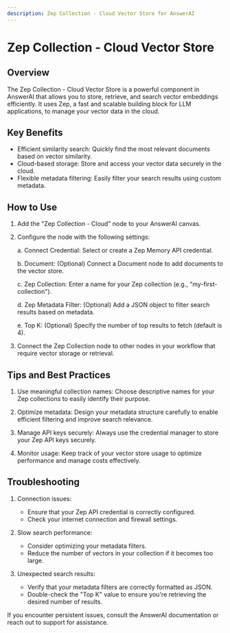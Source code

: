 ```yaml
---
description: Zep Collection - Cloud Vector Store for AnswerAI
---
```


# Zep Collection - Cloud Vector Store

## Overview

The Zep Collection - Cloud Vector Store is a powerful component in AnswerAI that allows you to store, retrieve, and search vector embeddings efficiently. It uses Zep, a fast and scalable building block for LLM applications, to manage your vector data in the cloud.

## Key Benefits

- Efficient similarity search: Quickly find the most relevant documents based on vector similarity.
- Cloud-based storage: Store and access your vector data securely in the cloud.
- Flexible metadata filtering: Easily filter your search results using custom metadata.

## How to Use

1. Add the "Zep Collection - Cloud" node to your AnswerAI canvas.
2. Configure the node with the following settings:

   a. Connect Credential: Select or create a Zep Memory API credential.

   b. Document: (Optional) Connect a Document node to add documents to the vector store.

   c. Zep Collection: Enter a name for your Zep collection (e.g., "my-first-collection").

   d. Zep Metadata Filter: (Optional) Add a JSON object to filter search results based on metadata.

   e. Top K: (Optional) Specify the number of top results to fetch (default is 4).

3. Connect the Zep Collection node to other nodes in your workflow that require vector storage or retrieval.

<!-- TODO: Add a screenshot of the Zep Collection - Cloud node configuration panel -->

## Tips and Best Practices

1. Use meaningful collection names: Choose descriptive names for your Zep collections to easily identify their purpose.

2. Optimize metadata: Design your metadata structure carefully to enable efficient filtering and improve search relevance.

3. Manage API keys securely: Always use the credential manager to store your Zep API keys securely.

4. Monitor usage: Keep track of your vector store usage to optimize performance and manage costs effectively.

## Troubleshooting

1. Connection issues:
   - Ensure that your Zep API credential is correctly configured.
   - Check your internet connection and firewall settings.

2. Slow search performance:
   - Consider optimizing your metadata filters.
   - Reduce the number of vectors in your collection if it becomes too large.

3. Unexpected search results:
   - Verify that your metadata filters are correctly formatted as JSON.
   - Double-check the "Top K" value to ensure you're retrieving the desired number of results.

If you encounter persistent issues, consult the AnswerAI documentation or reach out to support for assistance.
